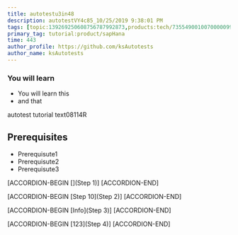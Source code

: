 ```yaml
---
title: autotestu3in48
description: autotestVY4c85_10/25/2019 9:38:01 PM
tags: [topic:139269250608756787992873,products:tech/73554900100700000996,tutorial:experience/advanced]
primary_tag: tutorial:product/sapHana
time: 443
author_profile: https://github.com/ksAutotests
author_name: ksAutotests
---
```

### You will learn
- You will learn this
- and that

autotest tutorial text08114R

## Prerequisites
- Prerequisute1
- Prerequisute2
- Prerequisute3

[ACCORDION-BEGIN [](Step 1)]
[ACCORDION-END]

[ACCORDION-BEGIN [Step 10](Step 2)]
[ACCORDION-END]

[ACCORDION-BEGIN [Info](Step 3)]
[ACCORDION-END]

[ACCORDION-BEGIN [123](Step 4)]
[ACCORDION-END]

